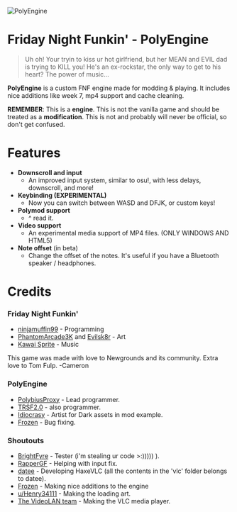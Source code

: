 
![PolyEngine](art/thumbnailNewer.png)

# Friday Night Funkin' - PolyEngine
> Uh oh! Your tryin to kiss ur hot girlfriend, but her MEAN and EVIL dad is trying to KILL you! He's an ex-rockstar, the only way to get to his heart? The power of music... 

**PolyEngine** is a custom FNF engine made for modding & playing. It includes nice additions like week 7, mp4 support and cache cleaning.

**REMEMBER**: This is a **engine**. This is not the vanilla game and should be treated as a **modification**. This is not and probably will never be official, so don't get confused.

# Features

 - **Downscroll and input**
	 - An improved input system, similar to osu!, with less delays, downscroll, and more!
 - **Keybinding (EXPERIMENTAL)**
	 - Now you can switch between WASD and DFJK, or custom keys!
 - **Polymod support**
     - ^ read it.
 - **Video support**
	 - An experimental media support of MP4 files. (ONLY WINDOWS AND HTML5)
 - **Note offset** (in beta)
	 - Change the offset of the notes. It's useful if you have a Bluetooth speaker / headphones.

# Credits
### Friday Night Funkin'
 - [ninjamuffin99](https://twitter.com/ninja_muffin99) - Programming
 - [PhantomArcade3K](https://twitter.com/phantomarcade3k) and [Evilsk8r](https://twitter.com/evilsk8r) - Art
 - [Kawai Sprite](https://twitter.com/kawaisprite) - Music

This game was made with love to Newgrounds and its community. Extra love to Tom Fulp.
-Cameron

### PolyEngine
- [PolybiusProxy](https://twitter.com/polybiusproxy) - Lead programmer.
- [TRSF2.0](https://github.com/TRSF-sonicman) - also programmer.
- [Idiocrasy]() - Artist for Dark assets in mod example. <!--- lol -->
- [Frozen](https://github.com/FrozenOfficialGITHUB) - Bug fixing.

### Shoutouts
- [BrightFyre](https://github.com/brightfyregit) - Tester (i'm stealing ur code >:))))) ).
- [RapperGF](https://github.com/RapperGF) - Helping with input fix.
- [datee]() - Developing HaxeVLC (all the contents in the 'vlc' folder belongs to datee).
- [Frozen]() - Making nice additions to the engine
- [u/Henry34111](https://www.reddit.com/user/Henry34111/) - Making the loading art.
- [The VideoLAN team]() - Making the VLC media player.
